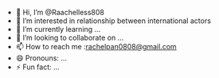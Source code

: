 - 👋 Hi, I’m @Raachelless808
- 👀 I’m interested in relationship between international actors
- 🌱 I’m currently learning ...
- 💞️ I’m looking to collaborate on ...
- 📫 How to reach me :rachelpan0808@gmail.com
- 😄 Pronouns: ...
- ⚡ Fun fact: ...

<!---
Raachelless808/Raachelless808 is a ✨ special ✨ repository because its `README.md` (this file) appears on your GitHub profile.
You can click the Preview link to take a look at your changes.
--->
